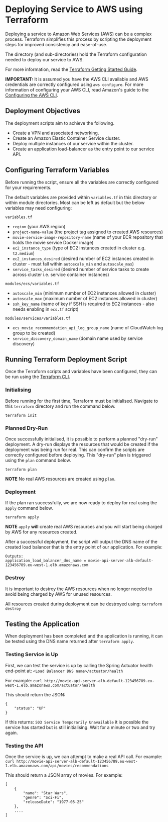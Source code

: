 # Deploying Service to AWS using Terraform

Deploying a service to Amazon Web Services (AWS) can be a complex process. Terraform simplifies this process by scripting the deployment steps for improved consistency and ease-of-use. 

The directory (and sub-directories) hold the Terraform configuration needed to deploy our service to AWS.

For more information, read the [Terraform Getting Started Guide](https://learn.hashicorp.com/terraform/getting-started/install.html).

**IMPORTANT:** It is assumed you have the AWS CLI available and AWS credentials are correctly configured using `aws configure`. For more information of configuring your AWS CLI, read Amazon's guide to the [Configuring the AWS CLI](https://docs.aws.amazon.com/cli/latest/userguide/cli-chap-configure.html).



## Deployment Objectives

The deployment scripts aim to achieve the following.

- Create a VPN and associated networking.
- Create an Amazon Elastic Container Service cluster.
- Deploy multiple instances of our service within the cluster.
- Create an application load-balancer as the entry point to our service API. 



## Configuring Terraform Variables

Before running the script, ensure all the variables are correctly configured for your requirements.

The default variables are provided within `variables.tf` in this directory or within module directories. Most can be left as default but the below variables may need configuring:

`variables.tf`
- `region` (your AWS region)
- `project-name-value` (the project tag assigned to created AWS resources)
- `movie-service-image-repository-name` (name of your ECR repository that holds the movie service Docker image)
- `ec2_instance_type` (type of EC2 instances created in cluster e.g. `t2.medium`)
- `ec2_instances_desired` (desired number of EC2 instances created in cluster - must fall within `autoscale_min` and `autoscale_max`)
- `service_tasks_desired` (desired number of service tasks to create across cluster i.e. service container instances)

`modules/ecs/variables.tf`
- `autoscale_min` (minimum number of EC2 instances allowed in cluster)
- `autoscale_max` (maximum number of EC2 instances allowed in cluster)
- `ssh_key_name` (name of key if SSH is required to EC2 instances - also needs enabling in `ecs.tf` script)

`modules/services/variables.tf`
- `ecs_movie_recommendation_api_log_group_name` (name of CloudWatch log group to be created)
- `service_discovery_domain_name` (domain name used by service discovery)


## Running Terraform Deployment Script

Once the Terraform scripts and variables have been configured, they can be run using the [Terraform CLI](https://www.terraform.io/docs/commands/index.html).


### Initialising

Before running for the first time, Terraform must be initialised. Navigate to this `terraform` directory and run the command below.

```terraform init```


### Planned Dry-Run

Once successfully initialised, it is possible to perform a planned "dry-run" deployment. A dry-run displays the resources that would be created if the deployment was being run for real. This can confirm the scripts are correctly configured before deploying. This "dry-run" plan is triggered using the `plan` command below.

```terraform plan```

**NOTE** No real AWS resources are created using `plan`.


### Deployment

If the plan ran successfully, we are now ready to deploy for real using the `apply` command below.

```terraform apply```

**NOTE** `apply` __will__ create real AWS resources and you will start being charged by AWS for any resources created.

After a successful deployment, the script will output the DNS name of the created load balancer that is the entry point of our application. For example:

```
Outputs:
application_load_balancer_dns_name = movie-api-server-alb-default-123456789.eu-west-1.elb.amazonaws.com
```


### Destroy

It is important to destroy the AWS resources when no longer needed to avoid being charged by AWS for unused resources.

All resources created during deployment can be destroyed using:
```terraform destroy```



## Testing the Application

When deployment has been completed and the application is running, it can be tested using the DNS name returned after `terraform apply`.


### Testing Service is Up

First, we can test the service is up by calling the Spring Actuator health end-point at: `<Load Balancer DNS name>/actuator/health`

For example:
```curl http://movie-api-server-alb-default-123456789.eu-west-1.elb.amazonaws.com/actuator/health```

This should return the JSON:

```
{
    "status": "UP"
}
```

If this returns: `503 Service Temporarily Unavailable` it is possible the service has started but is still initialising. Wait for a minute or two and try again.


### Testing the API

Once the service is up, we can attempt to make a real API call. For example: 
```curl http://movie-api-server-alb-default-123456789.eu-west-1.elb.amazonaws.com/api/movies/recommendations```

This should return a JSON array of movies. For example:
```
[
    {
        "name": "Star Wars",
        "genre": "Sci-Fi",
        "releaseDate": "1977-05-25"
    },
    ....
]
```